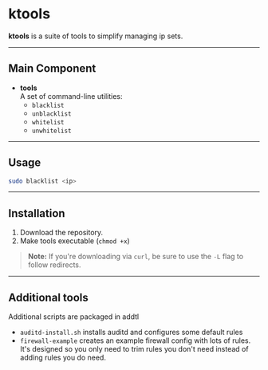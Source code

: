 # ktools

**ktools** is a suite of tools to simplify managing ip sets.

---

## Main Component
- **tools**  
  A set of command-line utilities:
  - `blacklist`
  - `unblacklist`
  - `whitelist`
  - `unwhitelist`

---

## Usage

```bash
sudo blacklist <ip>
```

---

## Installation

1. Download the repository.
2. Make tools executable (`chmod +x`)

> **Note:** If you're downloading via `curl`, be sure to use the `-L` flag to follow redirects.

---

## Additional tools
Additional scripts are packaged in addtl 
- `auditd-install.sh` installs auditd and configures some default rules
- `firewall-example` creates an example firewall config with lots of rules. It's designed so you only need to trim rules you don't need instead of adding rules you do need.
